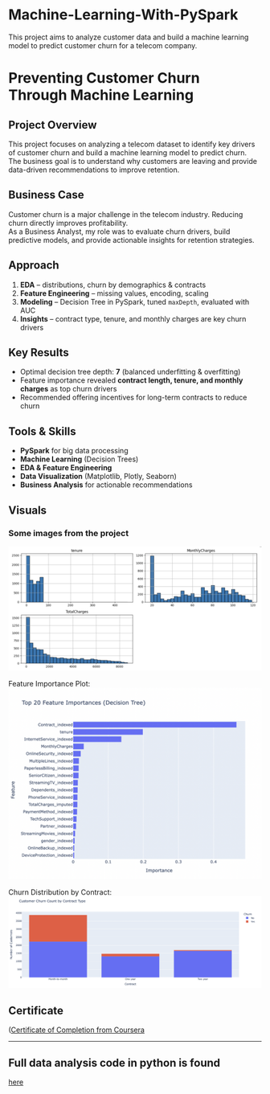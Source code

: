 # Machine-Learning-With-PySpark
This project aims to analyze customer data and build a machine learning model to predict customer churn for a telecom company.

# Preventing Customer Churn Through Machine Learning

## Project Overview  
This project focuses on analyzing a telecom dataset to identify key drivers of customer churn and build a machine learning model to predict churn.  
The business goal is to understand why customers are leaving and provide data-driven recommendations to improve retention.  

## Business Case  
Customer churn is a major challenge in the telecom industry. Reducing churn directly improves profitability.  
As a Business Analyst, my role was to evaluate churn drivers, build predictive models, and provide actionable insights for retention strategies.  

## Approach  
1. **EDA** – distributions, churn by demographics & contracts  
2. **Feature Engineering** – missing values, encoding, scaling  
3. **Modeling** – Decision Tree in PySpark, tuned `maxDepth`, evaluated with AUC  
4. **Insights** – contract type, tenure, and monthly charges are key churn drivers 

## Key Results  
- Optimal decision tree depth: **7** (balanced underfitting & overfitting)  
- Feature importance revealed **contract length, tenure, and monthly charges** as top churn drivers  
- Recommended offering incentives for long-term contracts to reduce churn  

## Tools & Skills  
- **PySpark** for big data processing  
- **Machine Learning** (Decision Trees)  
- **EDA & Feature Engineering**  
- **Data Visualization** (Matplotlib, Plotly, Seaborn)  
- **Business Analysis** for actionable recommendations  

## Visuals  
### Some images from the project

<img id="picture1" src="course_images/GRAPH.png" alt="alt text" width="600"/>

Feature Importance Plot:
<img id="picture2" src="course_images/Top 20 Feature Importances (Decision Tree).png" alt="alt text" width="600"/>

Churn Distribution by Contract: 
<img id="picture2" src="course_images/Customer Churn Count by Contract Type.png" alt="alt text" width="600"/>

## Certificate

([Certificate of Completion from Coursera]((https://coursera.org/share/e0d6590f1bed54ef018b33be3777bd14))

---

## Full data analysis code in python is found 
[here](https://github.com/rishi-analytics/Machine-Learning-With-PySpark/blob/main/Machine_Learning_With_PySpark.ipynb)


